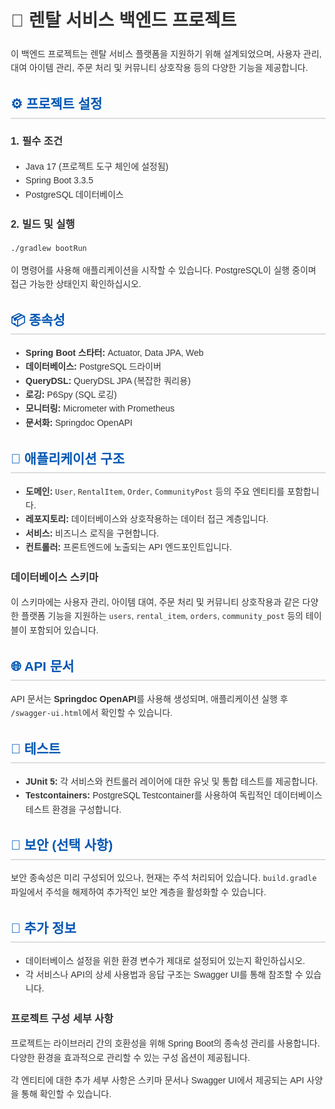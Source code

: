 <body style="font-family: Arial, sans-serif; line-height: 1.6; margin: 20px; color: #333;">

<h1 style="color: #333; font-size: 2em;">📌 렌탈 서비스 백엔드 프로젝트</h1>
<p>이 백엔드 프로젝트는 렌탈 서비스 플랫폼을 지원하기 위해 설계되었으며, 사용자 관리, 대여 아이템 관리, 주문 처리 및 커뮤니티 상호작용 등의 다양한 기능을 제공합니다.</p>

<h2 style="color: #0056b3; border-bottom: 2px solid #ddd; padding-bottom: 5px;">⚙️ 프로젝트 설정</h2>

<h3 style="color: #333;">1. 필수 조건</h3>
<ul>
    <li>Java 17 (프로젝트 도구 체인에 설정됨)</li>
    <li>Spring Boot 3.3.5</li>
    <li>PostgreSQL 데이터베이스</li>
</ul>

<h3 style="color: #333;">2. 빌드 및 실행</h3>
<pre><code>./gradlew bootRun</code></pre>
<p>이 명령어를 사용해 애플리케이션을 시작할 수 있습니다. PostgreSQL이 실행 중이며 접근 가능한 상태인지 확인하십시오.</p>

<h2 style="color: #0056b3; border-bottom: 2px solid #ddd; padding-bottom: 5px;">📦 종속성</h2>
<ul>
    <li><strong>Spring Boot 스타터:</strong> Actuator, Data JPA, Web</li>
    <li><strong>데이터베이스:</strong> PostgreSQL 드라이버</li>
    <li><strong>QueryDSL:</strong> QueryDSL JPA (복잡한 쿼리용)</li>
    <li><strong>로깅:</strong> P6Spy (SQL 로깅)</li>
    <li><strong>모니터링:</strong> Micrometer with Prometheus</li>
    <li><strong>문서화:</strong> Springdoc OpenAPI</li>
</ul>

<h2 style="color: #0056b3; border-bottom: 2px solid #ddd; padding-bottom: 5px;">🚀 애플리케이션 구조</h2>
<ul>
    <li><strong>도메인:</strong> <code>User</code>, <code>RentalItem</code>, <code>Order</code>, <code>CommunityPost</code> 등의 주요 엔티티를 포함합니다.</li>
    <li><strong>레포지토리:</strong> 데이터베이스와 상호작용하는 데이터 접근 계층입니다.</li>
    <li><strong>서비스:</strong> 비즈니스 로직을 구현합니다.</li>
    <li><strong>컨트롤러:</strong> 프론트엔드에 노출되는 API 엔드포인트입니다.</li>
</ul>

<h3 style="color: #333;">데이터베이스 스키마</h3>
<p>이 스키마에는 사용자 관리, 아이템 대여, 주문 처리 및 커뮤니티 상호작용과 같은 다양한 플랫폼 기능을 지원하는 <code>users</code>, <code>rental_item</code>, <code>orders</code>, <code>community_post</code> 등의 테이블이 포함되어 있습니다.</p>

<h2 style="color: #0056b3; border-bottom: 2px solid #ddd; padding-bottom: 5px;">🌐 API 문서</h2>
<p>API 문서는 <strong>Springdoc OpenAPI</strong>를 사용해 생성되며, 애플리케이션 실행 후 <code>/swagger-ui.html</code>에서 확인할 수 있습니다.</p>

<h2 style="color: #0056b3; border-bottom: 2px solid #ddd; padding-bottom: 5px;">🧪 테스트</h2>
<ul>
    <li><strong>JUnit 5:</strong> 각 서비스와 컨트롤러 레이어에 대한 유닛 및 통합 테스트를 제공합니다.</li>
    <li><strong>Testcontainers:</strong> PostgreSQL Testcontainer를 사용하여 독립적인 데이터베이스 테스트 환경을 구성합니다.</li>
</ul>

<h2 style="color: #0056b3; border-bottom: 2px solid #ddd; padding-bottom: 5px;">🔐 보안 (선택 사항)</h2>
<p>보안 종속성은 미리 구성되어 있으나, 현재는 주석 처리되어 있습니다. <code>build.gradle</code> 파일에서 주석을 해제하여 추가적인 보안 계층을 활성화할 수 있습니다.</p>

<h2 style="color: #0056b3; border-bottom: 2px solid #ddd; padding-bottom: 5px;">📝 추가 정보</h2>
<ul>
    <li>데이터베이스 설정을 위한 환경 변수가 제대로 설정되어 있는지 확인하십시오.</li>
    <li>각 서비스나 API의 상세 사용법과 응답 구조는 Swagger UI를 통해 참조할 수 있습니다.</li>
</ul>

<h3 style="color: #333;">프로젝트 구성 세부 사항</h3>
<p>프로젝트는 라이브러리 간의 호환성을 위해 Spring Boot의 종속성 관리를 사용합니다. 다양한 환경을 효과적으로 관리할 수 있는 구성 옵션이 제공됩니다.</p>
<p>각 엔티티에 대한 추가 세부 사항은 스키마 문서나 Swagger UI에서 제공되는 API 사양을 통해 확인할 수 있습니다.</p>
